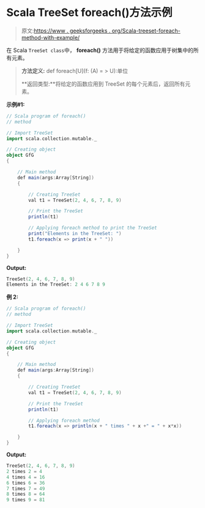 # Scala TreeSet foreach()方法示例

> 原文:[https://www . geeksforgeeks . org/Scala-treeset-foreach-method-with-example/](https://www.geeksforgeeks.org/scala-treeset-foreach-method-with-example/)

在 Scala `TreeSet class`中， **foreach()** 方法用于将给定的函数应用于树集中的所有元素。

> **方法定义:** def foreach[U](f: (A) = > U):单位
> 
> **返回类型:**将给定的函数应用到 TreeSet 的每个元素后，返回所有元素。

**示例#1:**

```scala
// Scala program of foreach() 
// method 

// Import TreeSet
import scala.collection.mutable._

// Creating object 
object GfG 
{ 

    // Main method 
    def main(args:Array[String]) 
    { 

        // Creating TreeSet
        val t1 = TreeSet(2, 4, 6, 7, 8, 9) 

        // Print the TreeSet
        println(t1)

        // Applying foreach method to print the TreeSet
        print("Elements in the TreeSet: ") 
        t1.foreach(x => print(x + " "))  

    } 
} 
```

**Output:**

```scala
TreeSet(2, 4, 6, 7, 8, 9)
Elements in the TreeSet: 2 4 6 7 8 9

```

**例 2:**

```scala
// Scala program of foreach() 
// method 

// Import TreeSet
import scala.collection.mutable._

// Creating object 
object GfG 
{ 

    // Main method 
    def main(args:Array[String]) 
    { 

        // Creating TreeSet
        val t1 = TreeSet(2, 4, 6, 7, 8, 9) 

        // Print the TreeSet
        println(t1) 

        // Applying foreach method  
        t1.foreach(x => println(x + " times " + x +" = " + x*x))  

    } 
} 
```

**Output:**

```scala
TreeSet(2, 4, 6, 7, 8, 9)
2 times 2 = 4
4 times 4 = 16
6 times 6 = 36
7 times 7 = 49
8 times 8 = 64
9 times 9 = 81

```